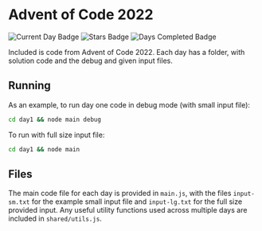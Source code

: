 # Advent of Code 2022

![Current Day Badge](https://img.shields.io/badge/day%20📅-2-blue)
![Stars Badge](https://img.shields.io/badge/stars%20⭐-4-yellow)
![Days Completed Badge](https://img.shields.io/badge/days%20completed-2-red)

Included is code from Advent of Code 2022. Each day has a folder, with solution code and the debug and given input files.

## Running

As an example, to run day one code in debug mode (with small input file):

```bash
cd day1 && node main debug
```

To run with full size input file:

```bash
cd day1 && node main
```

## Files

The main code file for each day is provided in `main.js`, with the files `input-sm.txt` for the example small input file and `input-lg.txt` for the full size provided input. Any useful utility functions used across multiple days are included in `shared/utils.js`.
